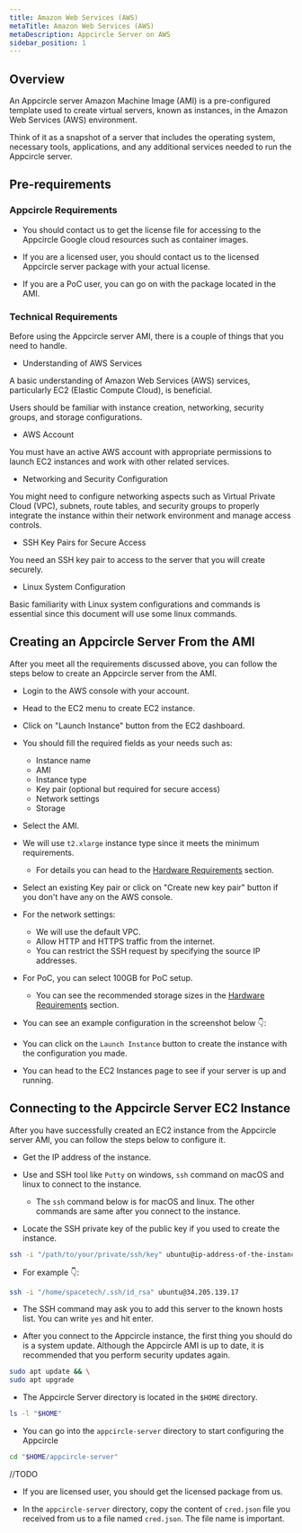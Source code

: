 ```yaml
---
title: Amazon Web Services (AWS)
metaTitle: Amazon Web Services (AWS)
metaDescription: Appcircle Server on AWS
sidebar_position: 1
---
```


## Overview

An Appcircle server Amazon Machine Image (AMI) is a pre-configured template used to create virtual servers, known as instances, in the Amazon Web Services (AWS) environment.

Think of it as a snapshot of a server that includes the operating system, necessary tools, applications, and any additional services needed to run the Appcircle server.

## Pre-requirements

### Appcircle Requirements

- You should contact us to get the license file for accessing to the Appcircle Google cloud resources such as container images.

- If you are a licensed user, you should contact us to the licensed Appcircle server package with your actual license.

- If you are a PoC user, you can go on with the package located in the AMI.

### Technical Requirements

Before using the Appcircle server AMI, there is a couple of things that you need to handle.

- Understanding of AWS Services

A basic understanding of Amazon Web Services (AWS) services, particularly EC2 (Elastic Compute Cloud), is beneficial.

Users should be familiar with instance creation, networking, security groups, and storage configurations.

- AWS Account

You must have an active AWS account with appropriate permissions to launch EC2 instances and work with other related services.

- Networking and Security Configuration

You might need to configure networking aspects such as Virtual Private Cloud (VPC), subnets, route tables, and security groups to properly integrate the instance within their network environment and manage access controls.

- SSH Key Pairs for Secure Access

You need an SSH key pair to access to the server that you will create securely.

- Linux System Configuration

Basic familiarity with Linux system configurations and commands is essential since this document will use some linux commands.

## Creating an Appcircle Server From the AMI

After you meet all the requirements discussed above, you can follow the steps below to create an Appcircle server from the AMI.

- Login to the AWS console with your account.

- Head to the EC2 menu to create EC2 instance.

- Click on "Launch Instance" button from the EC2 dashboard.

- You should fill the required fields as your needs such as:

  - Instance name
  - AMI
  - Instance type
  - Key pair (optional but required for secure access)
  - Network settings
  - Storage

- Select the AMI.

- We will use `t2.xlarge` instance type since it meets the minimum requirements.

  - For details you can head to the [Hardware Requirements](../docker.md#hardware-requirements) section.

- Select an existing Key pair or click on "Create new key pair" button if you don't have any on the AWS console.

- For the network settings:

  - We will use the default VPC.
  - Allow HTTP and HTTPS traffic from the internet.
  - You can restrict the SSH request by specifying the source IP addresses.

- For PoC, you can select 100GB for PoC setup.

  - You can see the recommended storage sizes in the [Hardware Requirements](../docker.md#hardware-requirements) section.

- You can see an example configuration in the screenshot below 👇:

<Screenshot url='https://cdn.appcircle.io/docs/assets/be-2503-aws1-name-ami.png' />

<Screenshot url='https://cdn.appcircle.io/docs/assets/be-2503-aws2-type-sshkey.png' />

<Screenshot url='https://cdn.appcircle.io/docs/assets/be-2503-aws3-network.png' />

<Screenshot url='https://cdn.appcircle.io/docs/assets/be-2503-aws4-storage.png' />

- You can click on the `Launch Instance` button to create the instance with the configuration you made.

- You can head to the EC2 Instances page to see if your server is up and running.

<Screenshot url='https://cdn.appcircle.io/docs/assets/be-2503-aws5-instance-running.png' />

## Connecting to the Appcircle Server EC2 Instance

After you have successfully created an EC2 instance from the Appcircle server AMI, you can follow the steps below to configure it.

- Get the IP address of the instance.

- Use and SSH tool like `Putty` on windows, `ssh` command on macOS and linux to connect to the instance.

  - The `ssh` command below is for macOS and linux. The other commands are same after you connect to the instance.

- Locate the SSH private key of the public key if you used to create the instance.

```bash
ssh -i "/path/to/your/private/ssh/key" ubuntu@ip-address-of-the-instance
```

- For example 👇:

```bash
ssh -i "/home/spacetech/.ssh/id_rsa" ubuntu@34.205.139.17
```

- The SSH command may ask you to add this server to the known hosts list. You can write `yes` and hit enter.

- After you connect to the Appcircle instance, the first thing you should do is a system update. Although the Appcircle AMI is up to date, it is recommended that you perform security updates again.

```bash
sudo apt update && \
sudo apt upgrade
```

- The Appcircle Server directory is located in the `$HOME` directory.

```bash
ls -l "$HOME"
```

- You can go into the `appcircle-server` directory to start configuring the Appcircle

```bash
cd "$HOME/appcircle-server"
```

//TODO

- If you are licensed user, you should get the licensed package from us.

- In the `appcircle-server` directory, copy the content of `cred.json` file you received from us to a file named `cred.json`. The file name is important.
